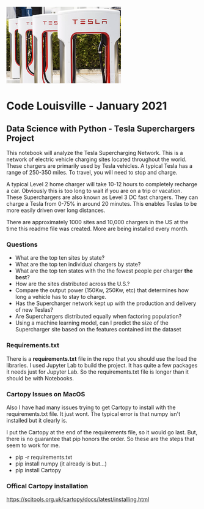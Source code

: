 ![image of tesla superchargers](images/tesla-supercharger.png)
# Code Louisville - January 2021
## Data Science with Python - Tesla Superchargers Project

This notebook will analyze the Tesla Supercharging Network. This is a network of electric vehicle charging sites located throughout the world. These chargers are primarily used by Tesla vehicles. A typical Tesla has a range of 250-350 miles. To travel, you will need to stop and charge. 

A typical Level 2 home charger will take 10-12 hours to completely recharge a car. Obviously this is too long to wait if you are on a trip or vacation. These Superchargers are also known as Level 3 DC fast chargers. They can charge a Tesla from 0-75% in around 20 minutes. This enables Teslas to be more easily driven over long distances.  

There are approximately 1000 sites and 10,000 chargers in the US at the time this readme file was created. More are being installed every month. 

### Questions

* What are the top ten sites by state?
* What are the top ten individual chargers by state?
* What are the top ten states with the the fewest people per charger **the best**?
* How are the sites distributed across the U.S.?
* Compare the output power (150Kw, 250Kw, etc) that determines how long a vehicle has to stay to charge.
* Has the Supercharger network kept up with the production and delivery of new Teslas?
* Are Superchargers distributed equally when factoring population?
* Using a machine learning model, can I predict the size of the Supercharger site based on the features contained int the dataset

### Requirements.txt

There is a **requirements.txt** file in the repo that you should use the load the libraries. I used Jupyter Lab to build the project. It has quite a few packages it needs just for Jupyter Lab. So the requirements.txt file is longer than it should be with Notebooks.

### Cartopy Issues on MacOS
Also I have had many issues trying to get Cartopy to install with the requirements.txt file. It just wont. The typical error is that numpy isn't installed but it clearly is. 

I put the Cartopy at the end of the requirements file, so it would go last. But, there is no guarantee that pip honors the order. So these are the steps that seem to work for me.

* pip -r requirements.txt
* pip install numpy (it already is but...)
* pip install Cartopy

### Offical Cartopy installation
https://scitools.org.uk/cartopy/docs/latest/installing.html
